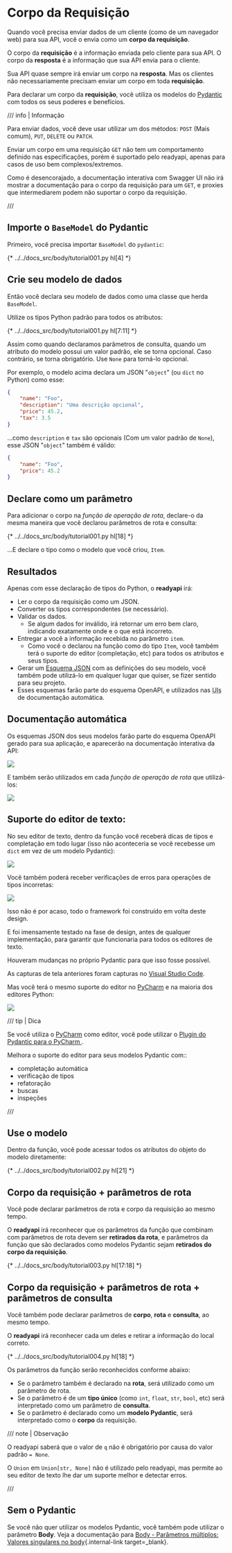 # Corpo da Requisição

Quando você precisa enviar dados de um cliente (como de um navegador web) para sua API, você o envia como um **corpo da requisição**.

O corpo da **requisição** é a informação enviada pelo cliente para sua API. O corpo da **resposta** é a informação que sua API envia para o cliente.

Sua API quase sempre irá enviar um corpo na **resposta**. Mas os clientes não necessariamente precisam enviar um corpo em toda **requisição**.

Para declarar um corpo da **requisição**, você utiliza os modelos do <a href="https://docs.pydantic.dev/" class="external-link" target="_blank">Pydantic</a> com todos os seus poderes e benefícios.

/// info | Informação

Para enviar dados, você deve usar utilizar um dos métodos: `POST` (Mais comum), `PUT`, `DELETE` ou `PATCH`.

Enviar um corpo em uma requisição `GET` não tem um comportamento definido nas especificações, porém é suportado pelo readyapi, apenas para casos de uso bem complexos/extremos.

Como é desencorajado, a documentação interativa com Swagger UI não irá mostrar a documentação para o corpo da requisição para um `GET`, e proxies que intermediarem podem não suportar o corpo da requisição.

///

## Importe o `BaseModel` do Pydantic

Primeiro, você precisa importar `BaseModel` do `pydantic`:

{* ../../docs_src/body/tutorial001.py hl[4] *}

## Crie seu modelo de dados

Então você declara seu modelo de dados como uma classe que herda `BaseModel`.

Utilize os tipos Python padrão para todos os atributos:

{* ../../docs_src/body/tutorial001.py hl[7:11] *}

Assim como quando declaramos parâmetros de consulta, quando um atributo do modelo possui um valor padrão, ele se torna opcional. Caso contrário, se torna obrigatório. Use `None` para torná-lo opcional.

Por exemplo, o modelo acima declara um JSON "`object`" (ou `dict` no Python) como esse:

```JSON
{
    "name": "Foo",
    "description": "Uma descrição opcional",
    "price": 45.2,
    "tax": 3.5
}
```

...como `description` e `tax` são opcionais (Com um valor padrão de `None`), esse JSON "`object`" também é válido:

```JSON
{
    "name": "Foo",
    "price": 45.2
}
```

## Declare como um parâmetro

Para adicionar o corpo na *função de operação de rota*, declare-o da mesma maneira que você declarou parâmetros de rota e consulta:

{* ../../docs_src/body/tutorial001.py hl[18] *}

...E declare o tipo como o modelo que você criou, `Item`.

## Resultados

Apenas com esse declaração de tipos do Python, o **readyapi** irá:

* Ler o corpo da requisição como um JSON.
* Converter os tipos correspondentes (se necessário).
* Validar os dados.
    * Se algum dados for inválido, irá retornar um erro bem claro, indicando exatamente onde e o que está incorreto.
* Entregar a você a informação recebida no parâmetro `item`.
    * Como você o declarou na função como do tipo `Item`, você também terá o suporte do editor (completação, etc) para todos os atributos e seus tipos.
* Gerar um <a href="https://json-schema.org" class="external-link" target="_blank">Esquema JSON</a> com as definições do seu modelo, você também pode utilizá-lo em qualquer lugar que quiser, se fizer sentido para seu projeto.
* Esses esquemas farão parte do esquema OpenAPI, e utilizados nas <abbr title="User Interfaces">UIs</abbr> de documentação automática.

## Documentação automática

Os esquemas JSON dos seus modelos farão parte do esquema OpenAPI gerado para sua aplicação, e aparecerão na documentação interativa da API:

<img src="/img/tutorial/body/image01.png">

E também serão utilizados em cada *função de operação de rota* que utilizá-los:

<img src="/img/tutorial/body/image02.png">

## Suporte do editor de texto:

No seu editor de texto, dentro da função você receberá dicas de tipos e completação em todo lugar (isso não aconteceria se você recebesse um `dict` em vez de um modelo Pydantic):

<img src="/img/tutorial/body/image03.png">

Você também poderá receber verificações de erros para operações de tipos incorretas:

<img src="/img/tutorial/body/image04.png">

Isso não é por acaso, todo o framework foi construído em volta deste design.

E foi imensamente testado na fase de design, antes de qualquer implementação, para garantir que funcionaria para todos os editores de texto.

Houveram mudanças no próprio Pydantic para que isso fosse possível.

As capturas de tela anteriores foram capturas no <a href="https://code.visualstudio.com" class="external-link" target="_blank">Visual Studio Code</a>.

Mas você terá o mesmo suporte do editor no <a href="https://www.jetbrains.com/pycharm/" class="external-link" target="_blank">PyCharm</a> e na maioria dos editores Python:

<img src="/img/tutorial/body/image05.png">

/// tip | Dica

Se você utiliza o <a href="https://www.jetbrains.com/pycharm/" class="external-link" target="_blank">PyCharm</a> como editor, você pode utilizar o <a href="https://github.com/koxudaxi/pydantic-pycharm-plugin/" class="external-link" target="_blank">Plugin do Pydantic para o PyCharm </a>.

Melhora o suporte do editor para seus modelos Pydantic com::

* completação automática
* verificação de tipos
* refatoração
* buscas
* inspeções

///

## Use o modelo

Dentro da função, você pode acessar todos os atributos do objeto do modelo diretamente:

{* ../../docs_src/body/tutorial002.py hl[21] *}

## Corpo da requisição + parâmetros de rota

Você pode declarar parâmetros de rota e corpo da requisição ao mesmo tempo.

O **readyapi** irá reconhecer que os parâmetros da função que combinam com parâmetros de rota devem ser **retirados da rota**, e parâmetros da função que são declarados como modelos Pydantic sejam **retirados do corpo da requisição**.

{* ../../docs_src/body/tutorial003.py hl[17:18] *}

## Corpo da requisição + parâmetros de rota + parâmetros de consulta

Você também pode declarar parâmetros de **corpo**, **rota** e **consulta**, ao mesmo tempo.

O **readyapi** irá reconhecer cada um deles e retirar a informação do local correto.

{* ../../docs_src/body/tutorial004.py hl[18] *}

Os parâmetros da função serão reconhecidos conforme abaixo:

* Se o parâmetro também é declarado na **rota**, será utilizado como um parâmetro de rota.
* Se o parâmetro é de um **tipo único** (como `int`, `float`, `str`, `bool`, etc) será interpretado como um parâmetro de **consulta**.
* Se o parâmetro é declarado como um **modelo Pydantic**, será interpretado como o **corpo** da requisição.

/// note | Observação

O readyapi saberá que o valor de `q` não é obrigatório por causa do valor padrão `= None`.

O `Union` em `Union[str, None]` não é utilizado pelo readyapi, mas permite ao seu editor de texto lhe dar um suporte melhor e detectar erros.

///

## Sem o Pydantic

Se você não quer utilizar os modelos Pydantic, você também pode utilizar o parâmetro **Body**. Veja a documentação para [Body - Parâmetros múltiplos: Valores singulares no body](body-multiple-params.md#valores-singulares-no-corpo){.internal-link target=_blank}.
